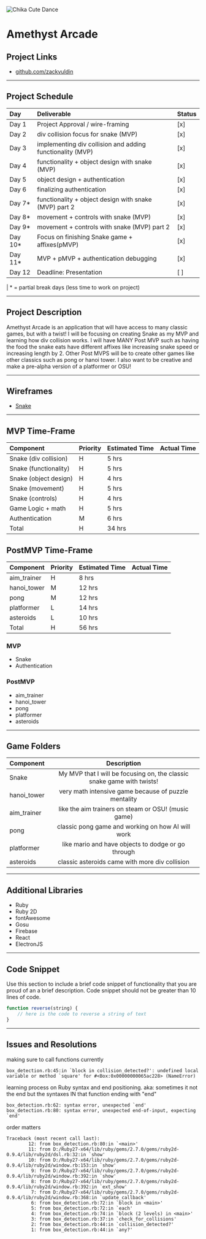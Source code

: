 ![Chika Cute Dance](https://media.tenor.com/images/4fd49de4149a6d348e04f2465a3970af/tenor.gif)

# Amethyst Arcade

## Project Links

- [github.com/zackvuldin](https://github.com/zackvuldin/Amethyst-Arcade)

---

## Project Schedule

| Day   | Deliverable                                          | Status |
| :---- | :--------------------------------------------------- | :----- |
| Day 1 | Project Approval / wire-framing  | [x]    |
| Day 2 | div collision focus for snake (MVP) | [x]    |
| Day 3 | implementing div collision and adding functionality (MVP) | [x]    |
| Day 4 | functionality + object design with snake (MVP) | [x]    |
| Day 5 | object design + authentication | [x]    |
| Day 6 | finalizing authentication | [x]    |
| Day 7* | functionality + object design with snake (MVP) part 2 | [x]    |
| Day 8* | movement + controls with snake (MVP) | [x]    |
| Day 9* | movement + controls with snake (MVP) part 2 | [x]    |
| Day 10*| Focus on finishing Snake game + affixes(pMVP) | [x]    |
| Day 11* | MVP + pMVP + authentication debugging       | [x]    |
| Day 12 | Deadline: Presentation                               | [ ]    |

| * = partial break days (less time to work on project)

---

## Project Description

Amethyst Arcade is an application that will have access to many classic games, but with a twist! I will be focusing on creating Snake as my MVP and learning how div collision works. I will have MANY Post MVP such as having the food the snake eats have different affixes like increasing snake speed or increasing length by 2. Other Post MVPS will be to create other games like other classics such as pong or hanoi tower. I also want to be creative and make a pre-alpha version of a platformer or OSU!

---

## Wireframes

- [Snake](https://www.figma.com/file/VIwKzYfr4WN2xe2GDzPUeW/Amethyst-Arcade-Snake?node-id=0%3A1)

---

## MVP Time-Frame

| Component                      | Priority | Estimated Time | Actual Time |
| :----------------------------- | :------- | :------------- | :---------- |
| Snake (div collision) | H | 5 hrs | |
| Snake (functionality) | H | 5 hrs | |
| Snake (object design) | H | 4 hrs | |
| Snake (movement) | H | 5 hrs | |
| Snake (controls) | H | 4 hrs | |
| Game Logic + math | H | 5 hrs | |
| Authentication | M | 6 hrs | |
| Total | H | 34 hrs | |

## PostMVP Time-Frame

| Component                              | Priority | Estimated Time | Actual Time |
| :------------------------------------- | :------- | :------------- | :---------- |
| aim_trainer | H | 8 hrs | |
| hanoi_tower | M | 12 hrs | |
| pong | M | 12 hrs | |
| platformer | L | 14 hrs | |
| asteroids | L | 10 hrs | |
| Total | H | 56 hrs | |

### MVP

- Snake
- Authentication

### PostMVP

- aim_trainer
- hanoi_tower
- pong
- platformer
- asteroids

---

## Game Folders

| Component     |                     Description                      |
| ------------- | :--------------------------------------------------: |
| Snake           | My MVP that I will be focusing on, the classic snake game with twists!     |
| hanoi_tower | very math intensive game because of puzzle mentality |
| aim_trainer | like the aim trainers on steam or OSU! (music game) |
| pong | classic pong game and working on how AI will work |
| platformer | like mario and have objects to dodge or go through |
| asteroids | classic asteroids came with more div collision |

---

## Additional Libraries

- Ruby
- Ruby 2D
- fontAwesome
- Gosu
- Firebase
- React
- ElectronJS

---

## Code Snippet

Use this section to include a brief code snippet of functionality that you are proud of an a brief description. Code snippet should not be greater than 10 lines of code.

```javaScript
function reverse(string) {
	// here is the code to reverse a string of text
}
```

---

## Issues and Resolutions

making sure to call functions currently
```
box_detection.rb:45:in `block in collision_detected?': undefined local variable or method `square' for #<Box:0x00000000065ac228> (NameError)
```

learning process on Ruby syntax and end positioning.
aka: 
sometimes it not the end but the syntaxes IN that function ending with "end"
```
box_detection.rb:62: syntax error, unexpected `end'
box_detection.rb:80: syntax error, unexpected end-of-input, expecting `end'

```

order matters
```
Traceback (most recent call last):
        12: from box_detection.rb:80:in `<main>'
        11: from D:/Ruby27-x64/lib/ruby/gems/2.7.0/gems/ruby2d-0.9.4/lib/ruby2d/dsl.rb:32:in `show'
        10: from D:/Ruby27-x64/lib/ruby/gems/2.7.0/gems/ruby2d-0.9.4/lib/ruby2d/window.rb:153:in `show'
         9: from D:/Ruby27-x64/lib/ruby/gems/2.7.0/gems/ruby2d-0.9.4/lib/ruby2d/window.rb:392:in `show'
         8: from D:/Ruby27-x64/lib/ruby/gems/2.7.0/gems/ruby2d-0.9.4/lib/ruby2d/window.rb:392:in `ext_show'
         7: from D:/Ruby27-x64/lib/ruby/gems/2.7.0/gems/ruby2d-0.9.4/lib/ruby2d/window.rb:368:in `update_callback'
         6: from box_detection.rb:72:in `block in <main>'
         5: from box_detection.rb:72:in `each'
         4: from box_detection.rb:74:in `block (2 levels) in <main>'
         3: from box_detection.rb:37:in `check_for_collisions'
         2: from box_detection.rb:44:in `collision_detected?'
         1: from box_detection.rb:44:in `any?'

```